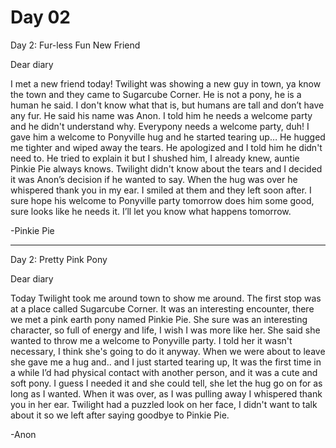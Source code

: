 # Day 02

Day 2: Fur-less Fun New Friend

Dear diary

I met a new friend today! Twilight was showing a new guy in town, ya know the town and they came to Sugarcube Corner. He is not a pony, he is a human he said. I don't know what that is, but humans are tall and don’t have any fur. He said his name was Anon. I told him he needs a welcome party and he didn't understand why. Everypony needs a welcome party, duh! I gave him a welcome to Ponyville hug and he started tearing up… He hugged me tighter and wiped away the tears. He apologized and I told him he didn't need to. He tried to explain it but I shushed him, I already knew, auntie Pinkie Pie always knows. Twilight didn't know about the tears and I decided it was Anon’s decision if he wanted to say. When the hug was over he whispered thank you in my ear. I smiled at them and they left soon after. I sure hope his welcome to Ponyville party tomorrow does him some good, sure looks like he needs it. I’ll let you know what happens tomorrow.

<p style=“text-align: right”>-Pinkie Pie</p>

***

Day 2: Pretty Pink Pony

Dear diary

Today Twilight took me around town to show me around. The first stop was at a place called Sugarcube Corner. It was an interesting encounter, there we met a pink earth pony named Pinkie Pie. She sure was an interesting character, so full of energy and life, I wish I was more like her. She said she wanted to throw me a welcome to Ponyville party. I told her it wasn't necessary, I think she's going to do it anyway. When we were about to leave she gave me a hug and.. and I just started tearing up,  It was the first time in a while I’d had physical contact with another person, and it was a cute and soft pony. I guess I needed it and she could tell, she let the hug go on for as long as I wanted. When it was over, as I was pulling away I whispered thank you in her ear. Twilight had a puzzled look on her face, I didn't want to talk about it so we left after saying goodbye to Pinkie Pie.

<p style=“text-align: right”>-Anon</p>
